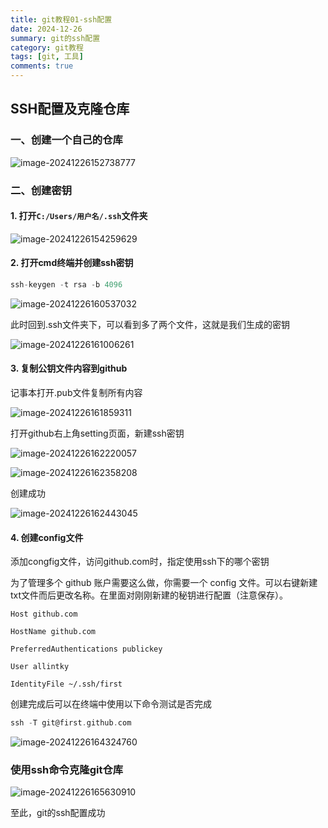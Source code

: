 ```yaml
---
title: git教程01-ssh配置
date: 2024-12-26
summary: git的ssh配置
category: git教程
tags: [git, 工具]
comments: true
---
```


## SSH配置及克隆仓库

### 一、创建一个自己的仓库

![image-20241226152738777](https://picture-note-1328988318.cos.ap-nanjing.myqcloud.com/Typora/202412261527855.png)

### 二、创建密钥

#### 1. 打开`C:/Users/用户名/.ssh`文件夹

![image-20241226154259629](https://picture-note-1328988318.cos.ap-nanjing.myqcloud.com/Typora/202412261542677.png)

#### 2. 打开cmd终端并创建ssh密钥

```c
ssh-keygen -t rsa -b 4096
```

![image-20241226160537032](https://picture-note-1328988318.cos.ap-nanjing.myqcloud.com/Typora/202412261605101.png)

此时回到.ssh文件夹下，可以看到多了两个文件，这就是我们生成的密钥

![image-20241226161006261](https://picture-note-1328988318.cos.ap-nanjing.myqcloud.com/Typora/202412261610300.png)

#### 3. 复制公钥文件内容到github

记事本打开.pub文件复制所有内容

![image-20241226161859311](https://picture-note-1328988318.cos.ap-nanjing.myqcloud.com/Typora/202412261618346.png)

打开github右上角setting页面，新建ssh密钥

![image-20241226162220057](https://picture-note-1328988318.cos.ap-nanjing.myqcloud.com/Typora/202412261622165.png)

![image-20241226162358208](https://picture-note-1328988318.cos.ap-nanjing.myqcloud.com/Typora/202412261623272.png)

创建成功

![image-20241226162443045](https://picture-note-1328988318.cos.ap-nanjing.myqcloud.com/Typora/202412261624101.png)

#### 4. 创建config文件

添加congfig文件，访问github.com时，指定使用ssh下的哪个密钥

为了管理多个 github 账户需要这么做，你需要一个 config 文件。可以右键新建txt文件而后更改名称。在里面对刚刚新建的秘钥进行配置（注意保存）。

```
Host github.com

HostName github.com

PreferredAuthentications publickey

User allintky

IdentityFile ~/.ssh/first
```

创建完成后可以在终端中使用以下命令测试是否完成

```c
ssh -T git@first.github.com
```

![image-20241226164324760](https://picture-note-1328988318.cos.ap-nanjing.myqcloud.com/Typora/202412261643796.png)

### 使用ssh命令克隆git仓库

![image-20241226165630910](https://picture-note-1328988318.cos.ap-nanjing.myqcloud.com/Typora/202412261656949.png)

至此，git的ssh配置成功
